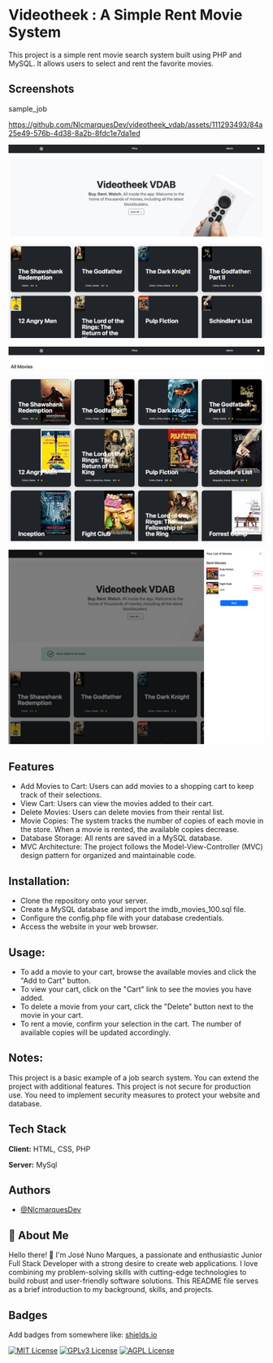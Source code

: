 # Videotheek : A Simple Rent Movie System

This project is a simple rent movie search system built using PHP and MySQL. It allows users to select and rent the favorite movies.

## Screenshots

sample_job

https://github.com/NlcmarquesDev/videotheek_vdab/assets/111293493/84a25e49-576b-4d38-8a2b-8fdc1e7da1ed

![My image](/assets/images/photo1.png)

![My image](/assets/images/photo2.png)

![My image](/assets/images/photo3.png)

## Features

- Add Movies to Cart: Users can add movies to a shopping cart to keep track of their selections.
- View Cart: Users can view the movies added to their cart.
- Delete Movies: Users can delete movies from their rental list.
- Movie Copies: The system tracks the number of copies of each movie in the store. When a movie is rented, the available copies decrease.
- Database Storage: All rents are saved in a MySQL database.
- MVC Architecture: The project follows the Model-View-Controller (MVC) design pattern for organized and maintainable code.

## Installation:

- Clone the repository onto your server.
- Create a MySQL database and import the imdb_movies_100.sql file.
- Configure the config.php file with your database credentials.
- Access the website in your web browser.

## Usage:

- To add a movie to your cart, browse the available movies and click the "Add to Cart" button.
- To view your cart, click on the "Cart" link to see the movies you have added.
- To delete a movie from your cart, click the "Delete" button next to the movie in your cart.
- To rent a movie, confirm your selection in the cart. The number of available copies will be updated accordingly.

## Notes:

This project is a basic example of a job search system.
You can extend the project with additional features.
This project is not secure for production use. You need to implement security measures to protect your website and database.

## Tech Stack

**Client:** HTML, CSS, PHP

**Server:** MySql

## Authors

- [@NlcmarquesDev](https://www.github.com/NlcmarquesDev)

## 🚀 About Me

Hello there! 👋 I'm José Nuno Marques, a passionate and enthusiastic Junior Full Stack Developer with a strong desire to create web applications. I love combining my problem-solving skills with cutting-edge technologies to build robust and user-friendly software solutions. This README file serves as a brief introduction to my background, skills, and projects.

## Badges

Add badges from somewhere like: [shields.io](https://shields.io/)

[![MIT License](https://img.shields.io/badge/License-MIT-green.svg)](https://choosealicense.com/licenses/mit/)
[![GPLv3 License](https://img.shields.io/badge/License-GPL%20v3-yellow.svg)](https://opensource.org/licenses/)
[![AGPL License](https://img.shields.io/badge/license-AGPL-blue.svg)](http://www.gnu.org/licenses/agpl-3.0)

